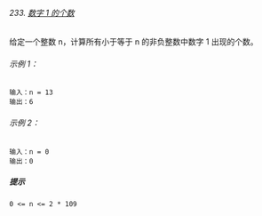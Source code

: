 ###### 233. [数字 1 的个数](https://leetcode-cn.com/problems/number-of-digit-one/)

给定一个整数 n，计算所有小于等于 n 的非负整数中数字 1 出现的个数。

###### 示例 1：

```
输入：n = 13
输出：6
```

###### 示例 2：

```
输入：n = 0
输出：0
```
##### 提示

```
0 <= n <= 2 * 109
```


